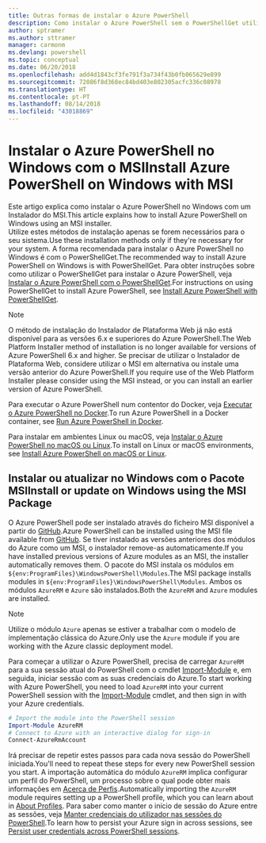 ```yaml
---
title: Outras formas de instalar o Azure PowerShell
description: Como instalar o Azure PowerShell sem o PowerShellGet utilizar um MSI
author: sptramer
ms.author: sttramer
manager: carmonm
ms.devlang: powershell
ms.topic: conceptual
ms.date: 06/20/2018
ms.openlocfilehash: add4d1843cf3fe791f3a734f43b0fb065629e899
ms.sourcegitcommit: 72086f8d368ec84bd403e802305acfc336c08978
ms.translationtype: HT
ms.contentlocale: pt-PT
ms.lasthandoff: 08/14/2018
ms.locfileid: "43018869"
---
```

# <a name="install-azure-powershell-on-windows-with-msi"></a><span data-ttu-id="14987-103">Instalar o Azure PowerShell no Windows com o MSI</span><span class="sxs-lookup"><span data-stu-id="14987-103">Install Azure PowerShell on Windows with MSI</span></span>

<span data-ttu-id="14987-104">Este artigo explica como instalar o Azure PowerShell no Windows com um Instalador do MSI.</span><span class="sxs-lookup"><span data-stu-id="14987-104">This article explains how to install Azure PowerShell on Windows using an MSI installer.</span></span>  
<span data-ttu-id="14987-105">Utilize estes métodos de instalação apenas se forem necessários para o seu sistema.</span><span class="sxs-lookup"><span data-stu-id="14987-105">Use these installation methods only if they're necessary for your system.</span></span> <span data-ttu-id="14987-106">A forma recomendada para instalar o Azure PowerShell no Windows é com o PowerShellGet.</span><span class="sxs-lookup"><span data-stu-id="14987-106">The recommended way to install Azure PowerShell on Windows is with PowerShellGet.</span></span> <span data-ttu-id="14987-107">Para obter instruções sobre como utilizar o PowerShellGet para instalar o Azure PowerShell, veja [Instalar o Azure PowerShell com o PowerShellGet](install-azurerm-ps.md).</span><span class="sxs-lookup"><span data-stu-id="14987-107">For instructions on using PowerShellGet to install Azure PowerShell, see [Install Azure PowerShell with PowerShellGet](install-azurerm-ps.md).</span></span>

> [!NOTE]
> <span data-ttu-id="14987-108">O método de instalação do Instalador de Plataforma Web já não está disponível para as versões 6.x e superiores do Azure PowerShell.</span><span class="sxs-lookup"><span data-stu-id="14987-108">The Web Platform Installer method of installation is no longer available for versions of Azure PowerShell 6.x and higher.</span></span> <span data-ttu-id="14987-109">Se precisar de utilizar o Instalador de Plataforma Web, considere utilizar o MSI em alternativa ou instale uma versão anterior do Azure PowerShell.</span><span class="sxs-lookup"><span data-stu-id="14987-109">If you require use of the Web Platform Installer please consider using the MSI instead, or you can install an earlier version of Azure PowerShell.</span></span>

<span data-ttu-id="14987-110">Para executar o Azure PowerShell num contentor do Docker, veja [Executar o Azure PowerShell no Docker](azurerm-ps-in-docker.md).</span><span class="sxs-lookup"><span data-stu-id="14987-110">To run Azure PowerShell in a Docker container, see [Run Azure PowerShell in Docker](azurerm-ps-in-docker.md).</span></span>

<span data-ttu-id="14987-111">Para instalar em ambientes Linux ou macOS, veja [Instalar o Azure PowerShell no macOS ou Linux](install-azurermps-maclinux.md).</span><span class="sxs-lookup"><span data-stu-id="14987-111">To install on Linux or macOS environments, see [Install Azure PowerShell on macOS or Linux](install-azurermps-maclinux.md).</span></span>

## <a name="install-or-update-on-windows-using-the-msi-package"></a><span data-ttu-id="14987-112">Instalar ou atualizar no Windows com o Pacote MSI</span><span class="sxs-lookup"><span data-stu-id="14987-112">Install or update on Windows using the MSI Package</span></span>

<span data-ttu-id="14987-113">O Azure PowerShell pode ser instalado através do ficheiro MSI disponível a partir do [GitHub](https://github.com/Azure/azure-powershell/releases/latest).</span><span class="sxs-lookup"><span data-stu-id="14987-113">Azure PowerShell can be installed using the MSI file available from [GitHub](https://github.com/Azure/azure-powershell/releases/latest).</span></span> <span data-ttu-id="14987-114">Se tiver instalado as versões anteriores dos módulos do Azure como um MSI, o instalador remove-as automaticamente.</span><span class="sxs-lookup"><span data-stu-id="14987-114">If you have installed previous versions of Azure modules as an MSI, the installer automatically removes them.</span></span> <span data-ttu-id="14987-115">O pacote do MSI instala os módulos em `${env:ProgramFiles}\WindowsPowerShell\Modules`.</span><span class="sxs-lookup"><span data-stu-id="14987-115">The MSI package installs modules in `${env:ProgramFiles}\WindowsPowerShell\Modules`.</span></span> <span data-ttu-id="14987-116">Ambos os módulos `AzureRM` e `Azure` são instalados.</span><span class="sxs-lookup"><span data-stu-id="14987-116">Both the `AzureRM` and `Azure` modules are installed.</span></span>

> [!NOTE]
> <span data-ttu-id="14987-117">Utilize o módulo `Azure` apenas se estiver a trabalhar com o modelo de implementação clássica do Azure.</span><span class="sxs-lookup"><span data-stu-id="14987-117">Only use the `Azure` module if you are working with the Azure classic deployment model.</span></span>

<span data-ttu-id="14987-118">Para começar a utilizar o Azure PowerShell, precisa de carregar `AzureRM` para a sua sessão atual do PowerShell com o cmdlet [Import-Module](/powershell/module/Microsoft.PowerShell.Core/Import-Module) e, em seguida, iniciar sessão com as suas credenciais do Azure.</span><span class="sxs-lookup"><span data-stu-id="14987-118">To start working with Azure PowerShell, you need to load `AzureRM` into your current PowerShell session with the [Import-Module](/powershell/module/Microsoft.PowerShell.Core/Import-Module) cmdlet, and then sign in with your Azure credentials.</span></span>

```powershell
# Import the module into the PowerShell session
Import-Module AzureRM
# Connect to Azure with an interactive dialog for sign-in
Connect-AzureRmAccount
```

<span data-ttu-id="14987-119">Irá precisar de repetir estes passos para cada nova sessão do PowerShell iniciada.</span><span class="sxs-lookup"><span data-stu-id="14987-119">You'll need to repeat these steps for every new PowerShell session you start.</span></span> <span data-ttu-id="14987-120">A importação automática do módulo `AzureRM` implica configurar um perfil do PowerShell, um processo sobre o qual pode obter mais informações em [Acerca de Perfis](/powershell/module/microsoft.powershell.core/about/about_profiles).</span><span class="sxs-lookup"><span data-stu-id="14987-120">Automatically importing the `AzureRM` module requires setting up a PowerShell profile, which you can learn about in [About Profiles](/powershell/module/microsoft.powershell.core/about/about_profiles).</span></span>
<span data-ttu-id="14987-121">Para saber como manter o início de sessão do Azure entre as sessões, veja [Manter credenciais do utilizador nas sessões do PowerShell](context-persistence.md).</span><span class="sxs-lookup"><span data-stu-id="14987-121">To learn how to persist your Azure sign in across sessions, see [Persist user credentials across PowerShell sessions](context-persistence.md).</span></span>